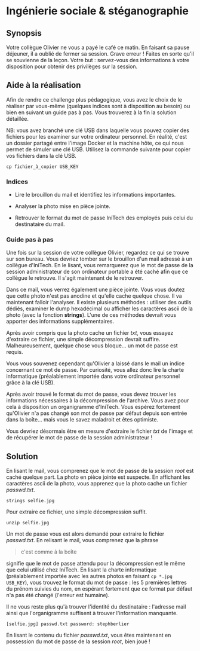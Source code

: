 # Ingénierie sociale & stéganographie


## Synopsis

Votre collègue Olivier ne vous a payé le café ce matin. En faisant sa pause déjeuner, il a oublié de fermer sa session. Grave erreur !
Faites en sorte qu'il se souvienne de la leçon. 
Votre but : servez-vous des informations à votre disposition pour obtenir des privilèges sur la session.


## Aide à la réalisation

Afin de rendre ce challenge plus pédagogique, vous avez le choix de le réaliser par vous-même (quelques indices sont à disposition au besoin) ou bien en suivant un guide pas à pas. Vous trouverez à la fin la solution détaillée.

NB: vous avez branché une clé USB dans laquelle vous pouvez copier des fichiers pour les examiner sur votre ordinateur personnel. En réalité, c'est un dossier partagé entre l'image Docker et la machine hôte, ce qui nous permet de simuler une clé USB. Utilisez la commande suivante pour copier vos fichiers dans la clé USB.
```
cp fichier_à_copier USB_KEY
```

### Indices

* Lire le brouillon du mail et identifiez les informations importantes.

* Analyser la photo mise en pièce jointe.

* Retrouver le format du mot de passe IniTech des employés puis celui du destinataire du mail.


### Guide pas à pas

Une fois sur la session de votre collègue Olivier, regardez ce qui se trouve sur son bureau. Vous devriez tomber sur le brouillon d'un mail adressé à un collègue d'IniTech. En le lisant, vous remarquerez que le mot de passe de la session administrateur de son ordinateur portable a été caché afin que ce collègue le retrouve. Il s'agit maintenant de le retrouver.

Dans ce mail, vous verrez également une pièce jointe. Vous vous doutez que cette photo n'est pas anodine et qu'elle cache quelque chose. Il va maintenant falloir l'analyser. Il existe plusieurs méthodes : utiliser des outils dédiés, examiner le dump hexadécimal ou afficher les caractères ascii de la photo (avec la fonction **strings**). L'une de ces méthodes devrait vous apporter des informations supplémentaires. 

Après avoir compris que la photo cache un fichier *txt*, vous essayez d'extraire ce fichier, une simple décompression devrait suffire. Malheureusement, quelque chose vous bloque... un mot de passe est requis.

Vous vous souvenez cependant qu'Olivier a laissé dans le mail un indice concernant ce mot de passe. Par curiosité, vous allez donc lire la charte informatique (préalablement importée dans votre ordinateur personnel grâce à la clé USB).

Après avoir trouvé le format du mot de passe, vous devez trouver les informations nécessaires à la décompression de l'archive. Vous avez pour cela à disposition un organigramme d'IniTech. Vous espérez fortement qu'Olivier n'a pas changé son mot de passe par défaut depuis son entrée dans la boîte... mais vous le savez maladroit et êtes optimiste.

Vous devriez désormais être en mesure d'extraire le fichier *txt* de l'image et de récupérer le mot de passe de la session administrateur !


## Solution

En lisant le mail, vous comprenez que le mot de passe de la session *root* est caché quelque part. La photo en pièce jointe est suspecte. En affichant les caractères ascii de la photo, vous apprenez que la photo cache un fichier *passwd.txt*.
```
strings selfie.jpg
```

Pour extraire ce fichier, une simple décompression suffit.
```
unzip selfie.jpg
```

Un mot de passe vous est alors demandé pour extraire le fichier *passwd.txt*. 
En relisant le mail, vous comprenez que la phrase
> c'est comme à la boîte

signifie que le mot de passe attendu pour la décompression est le même que celui utilisé chez IniTech. En lisant la charte informatique (préalablement importée avec les autres photos en faisant `cp *.jpg USB_KEY`), vous trouvez le format du mot de passe : les 5 premières lettres du prénom suivies du nom, en espérant fortement que ce format par défaut n'a pas été changé (l'erreur est humaine).

Il ne vous reste plus qu'à trouver l'identité du destinataire : l'adresse mail ainsi que l'organigramme suffisent à trouver l'information manquante.
```
[selfie.jpg] passwd.txt password: stephberlier
```

En lisant le contenu du fichier *passwd.txt*, vous êtes maintenant en possession du mot de passe de la session *root*, bien joué !